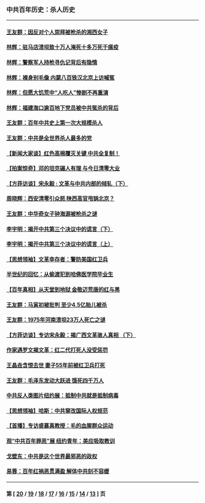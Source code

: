 ### 中共百年历史：杀人历史
---
#### [王友群：因反对个人崇拜被枪杀的湘西女子](../../pages/nf1176106/n14048288.md?08080430) 
#### [林辉：驻马店溃坝致十万人淹死十多万死于瘟疫](../../pages/nf1176106/n14048231.md?08080430) 
#### [林辉：警察军人持枪寻仇记背后有隐情](../../pages/nf1176106/n14029745.md?08080430) 
#### [林辉：裸身别毛像 内蒙八百铁汉北京上访喊冤](../../pages/nf1176106/n14026693.md?08080430) 
#### [林辉：但愿大饥荒中“人吃人”惨剧不再重演](../../pages/nf1176106/n14020531.md?08080430) 
#### [林辉：福建海口逾百地下党员被中共冤杀的背后](../../pages/nf1176106/n13878946.md?08080430) 
#### [王友群：百年中共史上第一次大规模杀人](../../pages/nf1176106/n13863785.md?08080430) 
#### [王友群：中共是全世界杀人最多的党](../../pages/nf1176106/n13860689.md?08080430) 
#### [【新闻大家谈】红色高棉覆灭关键 中共全复制！](../../pages/nf1176106/n13850222.md?08080430) 
#### [【拍案惊奇】邓的坦克碾人有理 与今日清零大业](../../pages/nf1176106/n13729574.md?08080430) 
#### [【方菲访谈】宋永毅 : 文革与中共内部的倾轧（下）](../../pages/nf1176106/n13486836.md?08080430) 
#### [周晓辉：西安清零引众怒 陕西高官甩锅北京？](../../pages/nf1176106/n13484627.md?08080430) 
#### [王友群：中华奇女子钟海源被枪杀之谜](../../pages/nf1176106/n13430555.md?08080430) 
#### [李宇明：揭开中共第三个决议中的谎言（下）](../../pages/nf1176106/n13389389.md?08080430) 
#### [李宇明：揭开中共第三个决议中的谎言（上）](../../pages/nf1176106/n13388697.md?08080430) 
#### [【思想领袖】文革幸存者：警防美国红卫兵](../../pages/nf1176106/n13339289.md?08080430) 
#### [半世纪的回忆：从偷渡犯到哈佛医学院毕业生](../../pages/nf1176106/n13345328.md?08080430) 
#### [【百年真相】从天堂到地狱 金敬迈荒唐的红与黑](../../pages/nf1176106/n13336995.md?08080430) 
#### [王友群：马寅初被批判 至少4.5亿胎儿被杀](../../pages/nf1176106/n13260313.md?08080430) 
#### [王友群：1975年河南溃坝23万人死亡之谜](../../pages/nf1176106/n13231576.md?08080430) 
#### [【方菲访谈】专访宋永毅：揭广西文革骇人真相 （下）](../../pages/nf1176106/n13209074.md?08080430) 
#### [作家遇罗文揭文革：红二代打死人没受惩罚](../../pages/nf1176106/n13205254.md?08080430) 
#### [王晶垚含恨去世 妻子55年前被红卫兵打死](../../pages/nf1176106/n13203590.md?08080430) 
#### [王友群：毛泽东发动大跃进 饿死四千万人](../../pages/nf1176106/n13177158.md?08080430) 
#### [中共反人类图片纽约展：抵制中共就是抵制病毒](../../pages/nf1176106/n13115371.md?08080430) 
#### [【思想领袖】哈斯：中共窜改国际人权规范](../../pages/nf1176106/n13053647.md?08080430) 
#### [【首播】专访盛慕真教授：毛的血腥群众运动](../../pages/nf1176106/n13091782.md?08080430) 
#### [观“中共百年罪恶”展 纽约青年：美应吸取教训](../../pages/nf1176106/n13085246.md?08080430) 
#### [戈壁东：中共是这个世界最邪恶的政权](../../pages/nf1176106/n13085641.md?08080430) 
#### [易蓉：百年红祸恶贯满盈 解体中共刻不容缓](../../pages/nf1176106/n13084455.md?08080430) 

---
#### 第 [ [20](./20.md?08080430) / [19](./19.md?08080430) / [18](./18.md?08080430) / [17](./17.md?08080430) / [16](./16.md?08080430) / [15](./15.md?08080430) / [14](./14.md?08080430) / [13](./13.md?08080430) ] 页
